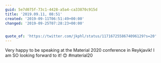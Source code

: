 ```yaml
---
guid: 5e7d075f-73c1-4428-a5a4-ca33870c915d
title: '2019.09.11, 08:51'
created: '2019-09-11T06:51:49+00:00'
changed: '2019-09-25T07:28:23+00:00'


quote_of: 'https://twitter.com/jkphl/status/1171672558674096129?s=20'
---
```


Very happy to be speaking at the Material 2020 conference in Reykjavik! I am SO looking forward to it! 😊 #material20
